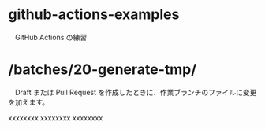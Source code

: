# github-actions-examples
　GitHub Actions の練習

# /batches/20-generate-tmp/
　Draft または Pull Request を作成したときに、作業ブランチのファイルに変更を加えます。
 
xxxxxxxx
xxxxxxxx
xxxxxxxx
